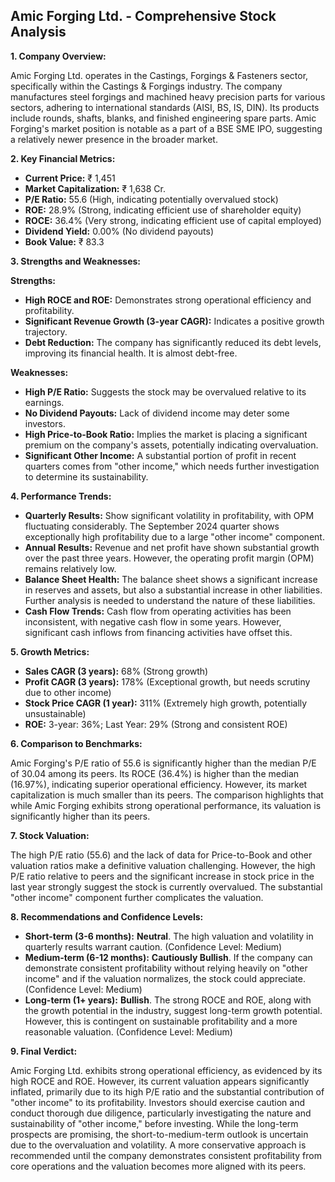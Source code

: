 ## Amic Forging Ltd. - Comprehensive Stock Analysis

**1. Company Overview:**

Amic Forging Ltd. operates in the Castings, Forgings & Fasteners sector, specifically within the Castings & Forgings industry.  The company manufactures steel forgings and machined heavy precision parts for various sectors, adhering to international standards (AISI, BS, IS, DIN).  Its products include rounds, shafts, blanks, and finished engineering spare parts.  Amic Forging's market position is notable as a part of a BSE SME IPO, suggesting a relatively newer presence in the broader market.

**2. Key Financial Metrics:**

* **Current Price:** ₹ 1,451
* **Market Capitalization:** ₹ 1,638 Cr.
* **P/E Ratio:** 55.6 (High, indicating potentially overvalued stock)
* **ROE:** 28.9% (Strong, indicating efficient use of shareholder equity)
* **ROCE:** 36.4% (Very strong, indicating efficient use of capital employed)
* **Dividend Yield:** 0.00% (No dividend payouts)
* **Book Value:** ₹ 83.3


**3. Strengths and Weaknesses:**

**Strengths:**

* **High ROCE and ROE:**  Demonstrates strong operational efficiency and profitability.
* **Significant Revenue Growth (3-year CAGR):**  Indicates a positive growth trajectory.
* **Debt Reduction:** The company has significantly reduced its debt levels, improving its financial health.  It is almost debt-free.

**Weaknesses:**

* **High P/E Ratio:** Suggests the stock may be overvalued relative to its earnings.
* **No Dividend Payouts:**  Lack of dividend income may deter some investors.
* **High Price-to-Book Ratio:**  Implies the market is placing a significant premium on the company's assets, potentially indicating overvaluation.
* **Significant Other Income:** A substantial portion of profit in recent quarters comes from "other income," which needs further investigation to determine its sustainability.


**4. Performance Trends:**

* **Quarterly Results:** Show significant volatility in profitability, with OPM fluctuating considerably.  The September 2024 quarter shows exceptionally high profitability due to a large "other income" component.
* **Annual Results:**  Revenue and net profit have shown substantial growth over the past three years. However, the operating profit margin (OPM) remains relatively low.
* **Balance Sheet Health:**  The balance sheet shows a significant increase in reserves and assets, but also a substantial increase in other liabilities.  Further analysis is needed to understand the nature of these liabilities.
* **Cash Flow Trends:**  Cash flow from operating activities has been inconsistent, with negative cash flow in some years.  However, significant cash inflows from financing activities have offset this.

**5. Growth Metrics:**

* **Sales CAGR (3 years):** 68% (Strong growth)
* **Profit CAGR (3 years):** 178% (Exceptional growth, but needs scrutiny due to other income)
* **Stock Price CAGR (1 year):** 311% (Extremely high growth, potentially unsustainable)
* **ROE:**  3-year: 36%; Last Year: 29% (Strong and consistent ROE)


**6. Comparison to Benchmarks:**

Amic Forging's P/E ratio of 55.6 is significantly higher than the median P/E of 30.04 among its peers.  Its ROCE (36.4%) is higher than the median (16.97%), indicating superior operational efficiency. However, its market capitalization is much smaller than its peers.  The comparison highlights that while Amic Forging exhibits strong operational performance, its valuation is significantly higher than its peers.

**7. Stock Valuation:**

The high P/E ratio (55.6) and the lack of data for Price-to-Book and other valuation ratios make a definitive valuation challenging.  However, the high P/E ratio relative to peers and the significant increase in stock price in the last year strongly suggest the stock is currently overvalued.  The substantial "other income" component further complicates the valuation.

**8. Recommendations and Confidence Levels:**

* **Short-term (3-6 months):** **Neutral**.  The high valuation and volatility in quarterly results warrant caution.  (Confidence Level: Medium)
* **Medium-term (6-12 months):** **Cautiously Bullish**.  If the company can demonstrate consistent profitability without relying heavily on "other income" and if the valuation normalizes, the stock could appreciate. (Confidence Level: Medium)
* **Long-term (1+ years):** **Bullish**.  The strong ROCE and ROE, along with the growth potential in the industry, suggest long-term growth potential. However, this is contingent on sustainable profitability and a more reasonable valuation. (Confidence Level: Medium)


**9. Final Verdict:**

Amic Forging Ltd. exhibits strong operational efficiency, as evidenced by its high ROCE and ROE.  However, its current valuation appears significantly inflated, primarily due to its high P/E ratio and the substantial contribution of "other income" to its profitability.  Investors should exercise caution and conduct thorough due diligence, particularly investigating the nature and sustainability of "other income," before investing.  While the long-term prospects are promising, the short-to-medium-term outlook is uncertain due to the overvaluation and volatility.  A more conservative approach is recommended until the company demonstrates consistent profitability from core operations and the valuation becomes more aligned with its peers.
